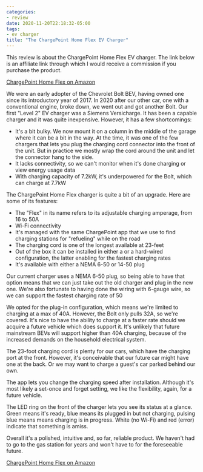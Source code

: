 ```yaml
---
categories:
- review
date: 2020-11-20T22:18:32-05:00
tags:
- ev charger
title: "The ChargePoint Home Flex EV Charger"
---
```

This review is about the ChargePoint Home Flex EV charger.  The link below is an affiliate link through which I would receive a commission if you purchase the product.

[ChargePoint Home Flex on Amazon](https://www.amazon.com/gp/product/B07WXZDHGV/ref=as_li_tl?ie=UTF8&camp=1789&creative=9325&creativeASIN=B07WXZDHGV&linkCode=as2&tag=yentrorg-20&linkId=9ef08c1c426a3f3163e456866799481b)

We were an early adopter of the Chevrolet Bolt BEV, having owned one since its introductory year of 2017.  In 2020 after our other car, one with a conventional engine, broke down, we went out and got another Bolt.  Our first "Level 2" EV charger was a Siemens Versicharge.  It has been a capable charger and it was quite inexpensive.  However, it has a few shortcomings:
- It's a bit bulky.  We now mount it on a column in the middle of the garage where it can be a bit in the way.  At the time, it was one of the few chargers that lets you plug the charging cord connector into the front of the unit.  But in practice we mostly wrap the cord around the unit and let the connector hang to the side.
- It lacks connectivity, so we can't monitor when it's done charging or view energy usage data
- With charging capacity of 7.2kW, it's underpowered for the Bolt, which can charge at 7.7kW

The ChargePoint Home Flex charger is quite a bit of an upgrade.  Here are some of its features:
- The "Flex" in its name refers to its adjustable charging amperage, from 16 to 50A
- Wi-Fi connectivity 
- It's managed with the same ChargePoint app that we use to find charging stations for "refueling" while on the road
- The charging cord is one of the longest available at 23-feet
- Out of the box it can be installed in either a or a hard-wired configuration, the latter enabling for the fastest charging rates
- It's available with either a NEMA 6-50 or 14-50 plug

Our current charger uses a NEMA 6-50 plug, so being able to have that option means that we can just take out the old charger and plug in the new one.  We're also fortunate to having done the wiring with 6-gauge wire, so we can support the fastest charging rate of 50

We opted for the plug-in configuration, which means we're limited to charging at a max of 40A.  However, the Bolt only pulls 32A, so we're covered.  It's nice to have the ability to charge at a faster rate should we acquire a future vehicle which does support it.  It's unlikely that future mainstream BEVs will support higher than 40A charging, because of the increased demands on the household electrical system.

The 23-foot charging cord is plenty for our cars, which have the charging port at the front.  However, it's conceivable that our future car might have one at the back.  Or we may want to charge a guest's car parked behind our own.

The app lets you change the charging speed after installation.  Although it's most likely a set-once and forget setting, we like the flexibility, again, for a future vehicle.

The LED ring on the front of the charger lets you see its status at a glance.  Green means it's ready, blue means its plugged in but not charging, pulsing blue means means charging is in progress.  White (no Wi-Fi) and red (error) indicate that something is amiss.

Overall it's a polished, intuitive and, so far, reliable product.  We haven't had to go to the gas station for years and won't have to for the foreseeable future.

[ChargePoint Home Flex on Amazon](https://www.amazon.com/gp/product/B07WXZDHGV/ref=as_li_tl?ie=UTF8&camp=1789&creative=9325&creativeASIN=B07WXZDHGV&linkCode=as2&tag=yentrorg-20&linkId=9ef08c1c426a3f3163e456866799481b)